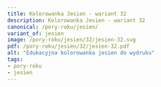 ```yaml
---
title: Kolorowanka Jesien - wariant 32
description: Kolorowanka Jesien - wariant 32
canonical: /pory-roku/jesien/
variant_of: jesien
image: /pory-roku/jesien/32/jesien-32.svg
pdf: /pory-roku/jesien/32/jesien-32.pdf
alt: "Edukacyjna kolorowanka jesien do wydruku"
tags:
- pory-roku
- jesien
---
```


